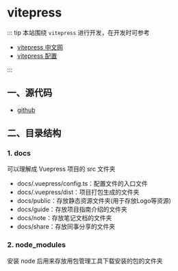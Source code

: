 # vitepress

::: tip
本站围绕 `vitepress` 进行开发，在开发时可参考

- [vitepress 中文网](https://vitejs.cn/vitepress/)
- [vitepress 配置](https://process1024.github.io/vitepress/)

:::

## 一、源代码

- [github](https://github.com/wangyanweiie/vitePress)

## 二、目录结构

### 1. docs

可以理解成 Vuepress 项目的 src 文件夹

- docs/.vuepress/config.ts：配置文件的入口文件
- docs/.vuepress/dist：项目打包生成的文件夹
- docs/public：存放静态资源文件夹(用于存放Logo等资源)
- docs/guide：存放项目指南介绍的文件夹
- docs/note：存放笔记文档的文件夹
- docs/share：存放同事分享的文件夹

### 2. node_modules

安装 node 后用来存放用包管理工具下载安装的包的文件夹
